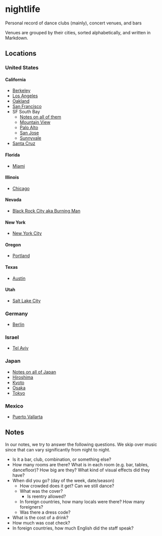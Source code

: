 # nightlife
Personal record of dance clubs (mainly), concert venues, and bars

Venues are grouped by their cities, sorted alphabetically, and written in Markdown.

## Locations
### United States
#### California
- [Berkeley](cities/california_berkeley.md)
- [Los Angeles](cities/california_los-angeles.md)
- [Oakland](cities/california_oakland.md)
- [San Francisco](cities/california_san-francisco.md)
- SF South Bay
    - [Notes on all of them](cities/california_sf-south-bay-notes.md)
    - [Mountain View](cities/california_mountain-view.md)
    - [Palo Alto](cities/california_palo-alto.md)
    - [San Jose](cities/california_san-jose.md)
    - [Sunnyvale](cities/california_sunnyvale.md)
- [Santa Cruz](cities/california_santa-cruz.md)

#### Florida
- [Miami](cities/florida_miami.md)

#### Illinois
- [Chicago](cities/illinois_chicago.md)

#### Nevada
- [Black Rock City aka Burning Man](cities/nevada_black-rock-city.md)

#### New York
- [New York City](cities/new-york_new-york-city.md)

#### Oregon
- [Portland](cities/oregon_portland.md)

#### Texas
- [Austin](cities/texas_austin.md)

#### Utah
- [Salt Lake City](cities/utah_salt-lake-city.md)

### Germany
- [Berlin](cities/germany_berlin.md)

### Israel
- [Tel Aviv](cities/israel_tel-aviv.md)

### Japan
- [Notes on all of Japan](cities/japan_notes.md)
- [Hiroshima](cities/japan_hiroshima.md)
- [Kyoto](cities/japan_kyoto.md)
- [Osaka](cities/japan_osaka.md)
- [Tokyo](cities/japan_tokyo.md)

### Mexico
- [Puerto Vallarta](cities/mexico_puerto-vallarta.md)

## Notes
In our notes, we try to answer the following questions. We skip over music since that can vary significantly from night to night.

- Is it a bar, club, combination, or something else?
- How many rooms are there? What is in each room (e.g. bar, tables, dancefloor)? How big are they? What kind of visual effects did they have?
- When did you go? (day of the week, date/season)
    - How crowded does it get? Can we still dance?
    - What was the cover?
        - Is reentry allowed?
    - In foreign countries, how many locals were there? How many foreigners?
    - Was there a dress code?
- What is the cost of a drink?
- How much was coat check?
- In foreign countries, how much English did the staff speak?
